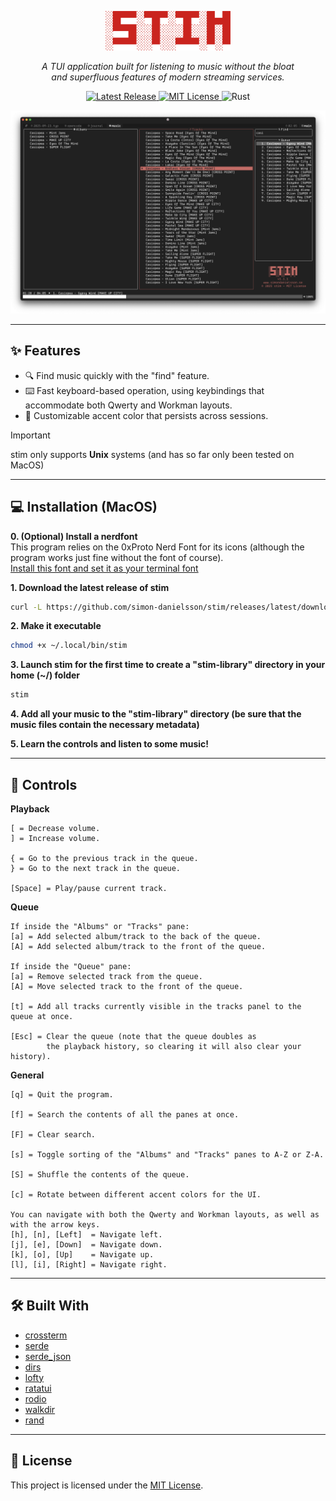 <p align="center">
    <img src="media/logo/logo.png" alt="stim" width="200"/>
</p>
  
<p align="center">
  <em>A TUI application built for listening to music without the bloat<br>
        and superfluous features of modern streaming services.</em>
</p>
  
<p align="center">
  <a href="https://github.com/simon-danielsson/stim/releases/latest">
    <img src="https://img.shields.io/github/v/release/simon-danielsson/stim?color=blueviolet&style=flat-square" alt="Latest Release" />
  </a>
  <a href="https://github.com/simon-danielsson/stim/blob/main/LICENSE">
    <img src="https://img.shields.io/badge/license-MIT-green?style=flat-square" alt="MIT License" />
  </a>
  <img src="https://img.shields.io/badge/Rust-stable-orange?style=flat-square" alt="Rust" />
</p>
  
<p align="center">
  <img src="media/screenshots/2.png" alt="screenshot">
</p>

---
## ✨ Features
+ 🔍 Find music quickly with the "find" feature.
+ ⌨️ Fast keyboard-based operation, using keybindings that accommodate both Qwerty and Workman layouts.
+ 🎨 Customizable accent color that persists across sessions.

> [!IMPORTANT]  
> stim only supports **Unix** systems (and has so far only been tested on MacOS)  
  
---
## 💻 Installation (MacOS)
  
**0. (Optional) Install a nerdfont**  
This program relies on the 0xProto Nerd Font for its icons (although the program works just fine without the font of course).  
[Install this font and set it as your terminal font](https://www.nerdfonts.com/font-downloads)  
  
**1. Download the latest release of stim**  
``` bash
curl -L https://github.com/simon-danielsson/stim/releases/latest/download/stim -o ~/.local/bin/stim
```
  
**2. Make it executable**  
``` bash
chmod +x ~/.local/bin/stim
```
  
**3. Launch stim for the first time to create a "stim-library" directory in your home (~/) folder**  
``` bash
stim
```
  
**4. Add all your music to the "stim-library" directory (be sure that the music files contain the necessary metadata)**

**5. Learn the controls and listen to some music!**

---
## 🚀 Controls
**Playback**  
  
```
[ = Decrease volume.
] = Increase volume.

{ = Go to the previous track in the queue.
} = Go to the next track in the queue.

[Space] = Play/pause current track.
```

**Queue**  
  
```
If inside the "Albums" or "Tracks" pane:
[a] = Add selected album/track to the back of the queue.
[A] = Add selected album/track to the front of the queue.

If inside the "Queue" pane: 
[a] = Remove selected track from the queue.
[A] = Move selected track to the front of the queue.

[t] = Add all tracks currently visible in the tracks panel to the queue at once.

[Esc] = Clear the queue (note that the queue doubles as 
        the playback history, so clearing it will also clear your history).
```

**General**  
  
```
[q] = Quit the program.

[f] = Search the contents of all the panes at once. 

[F] = Clear search.

[s] = Toggle sorting of the "Albums" and "Tracks" panes to A-Z or Z-A.

[S] = Shuffle the contents of the queue.

[c] = Rotate between different accent colors for the UI.

You can navigate with both the Qwerty and Workman layouts, as well as with the arrow keys.
[h], [n], [Left]  = Navigate left.
[j], [e], [Down]  = Navigate down.
[k], [o], [Up]    = Navigate up.
[l], [i], [Right] = Navigate right.
```

---
## 🛠️ Built With
+ [crossterm](https://github.com/crossterm-rs/crossterm)  
+ [serde](https://github.com/serde-rs/serde)  
+ [serde_json](https://github.com/serde-rs/json)  
+ [dirs](https://codeberg.org/dirs/dirs-rs)  
+ [lofty](https://github.com/serial-ata/lofty-rs)  
+ [ratatui](https://github.com/ratatui/ratatui)  
+ [rodio](https://github.com/RustAudio/rodio)  
+ [walkdir](https://github.com/BurntSushi/walkdir)  
+ [rand](https://github.com/rust-random/rand)  

---
## 📜 License
This project is licensed under the [MIT License](https://github.com/simon-danielsson/stim/blob/main/LICENSE).  
